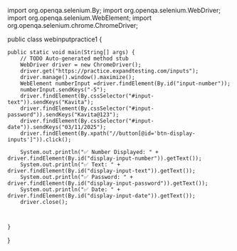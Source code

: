 import org.openqa.selenium.By;
import org.openqa.selenium.WebDriver;
import org.openqa.selenium.WebElement;
import org.openqa.selenium.chrome.ChromeDriver;

public class webinputpractice1 {

	public static void main(String[] args) {
		// TODO Auto-generated method stub
		WebDriver driver = new ChromeDriver();
		driver.get("https://practice.expandtesting.com/inputs");
		driver.manage().window().maximize();
		WebElement numberInput =driver.findElement(By.id("input-number"));
		numberInput.sendKeys("-5");
		driver.findElement(By.cssSelector("#input-text")).sendKeys("Kavita");
		driver.findElement(By.cssSelector("#input-password")).sendKeys("Kavita@123");
		driver.findElement(By.cssSelector("#input-date")).sendKeys("03/11/2025");
		driver.findElement(By.xpath("//button[@id='btn-display-inputs']")).click();
		
		System.out.println("✅ Number Displayed: " + driver.findElement(By.id("display-input-number")).getText());
        System.out.println("✅ Text: " + driver.findElement(By.id("display-input-text")).getText());
        System.out.println("✅ Password: " + driver.findElement(By.id("display-input-password")).getText());
        System.out.println("✅ Date: " + driver.findElement(By.id("display-input-date")).getText());
        driver.close();
		
		

	}

}
